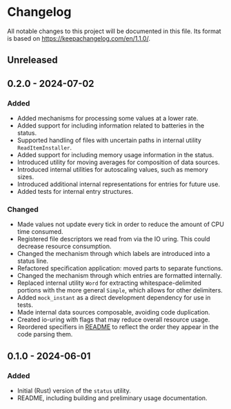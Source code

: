 # Changelog

All notable changes to this project will be documented in this file. Its format
is based on https://keepachangelog.com/en/1.1.0/.

## Unreleased

## 0.2.0 - 2024-07-02

### Added

- Added mechanisms for processing some values at a lower rate.
- Added support for including information related to batteries in the status.
- Supported handling of files with uncertain paths in internal utility
  `ReadItemInstaller`.
- Added support for including memory usage information in the status.
- Introduced utility for moving averages for composition of data sources.
- Introduced internal utilities for autoscaling values, such as memory sizes.
- Introduced additional internal representations for entries for future use.
- Added tests for internal entry structures.

### Changed

- Made values not update every tick in order to reduce the amount of CPU time
  consumed.
- Registered file descriptors we read from via the IO uring. This could decrease
  resource consumption.
- Changed the mechanism through which labels are introduced into a status line.
- Refactored specification application: moved parts to separate functions.
- Changed the mechanism through which entries are formatted internally.
- Replaced internal utility `Word` for extracting whitespace-delimited portions
  with the more general `Simple`, which allows for other delimiters.
- Added `mock_instant` as a direct development dependency for use in tests.
- Made internal data sources composable, avoiding code duplication.
- Created io-uring with flags that may reduce overall resource usage.
- Reordered specifiers in [README](./README.md) to reflect the order they appear
  in the code parsing them.


## 0.1.0 - 2024-06-01

### Added

- Initial (Rust) version of the `status` utility.
- README, including building and preliminary usage documentation.
